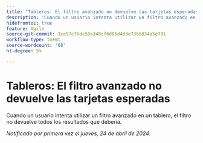 ```yaml
---
title: "Tableros: El filtro avanzado no devuelve las tarjetas esperadas"
description: "Cuando un usuario intenta utilizar un filtro avanzado en un tablero, el filtro no devuelve todos los resultados que debería."
hidefromtoc: true
feature: Agile
source-git-commit: 3ca57c76dc50a348cf6d85d4d3e7366834a5e791
workflow-type: tm+mt
source-wordcount: '68'
ht-degree: 5%

---
```



# Tableros: El filtro avanzado no devuelve las tarjetas esperadas

Cuando un usuario intenta utilizar un filtro avanzado en un tablero, el filtro no devuelve todos los resultados que debería.

_Notificado por primera vez el jueves, 24 de abril de 2024._

